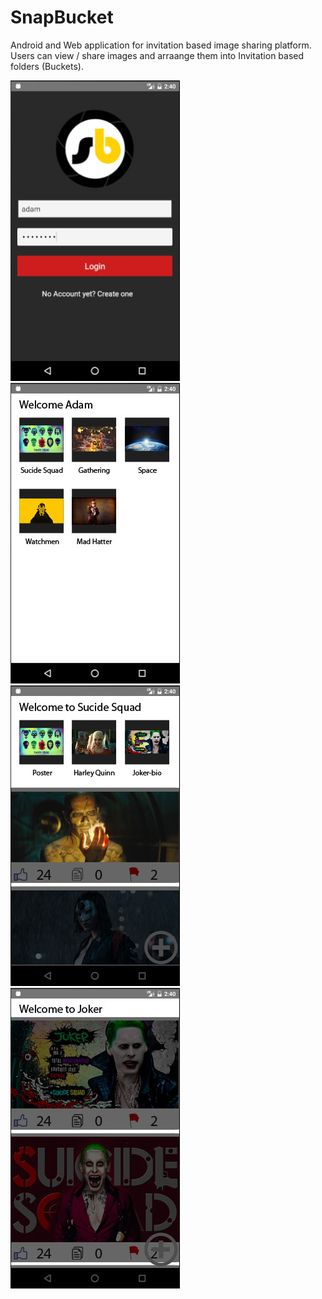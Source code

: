 # SnapBucket
Android and Web application for invitation based image sharing platform. Users can view / share images and arraange them into Invitation based folders (Buckets).

![alt tag](Design/1.jpg)
![alt tag](Design/2.jpg)
![alt tag](Design/3.jpg)
![alt tag](Design/4.jpg)
